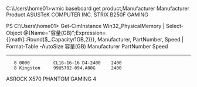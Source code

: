 C:\Users\home01>wmic baseboard get product,Manufacturer
Manufacturer           Product
ASUSTeK COMPUTER INC.  STRIX B250F GAMING

PS C:\Users\home01> Get-CimInstance Win32_PhysicalMemory | Select-Object @{Name="容量(GB)";Expression={[math]::Round($_.Capacity/1GB,2)}}, Manufacturer, PartNumber, Speed | Format-Table -AutoSize
容量(GB) Manufacturer PartNumber           Speed
-------- ------------ ----------           -----
       8 0000         CL16-16-16 D4-2400    2400
       8 Kingston     99U5702-094.A00G      2400

ASROCK X570 PHANTOM GAMING 4
